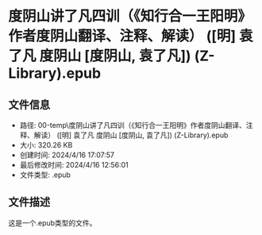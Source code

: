 ﻿# 度阴山讲了凡四训（《知行合一王阳明》作者度阴山翻译、注释、解读） ([明] 袁了凡 度阴山 [度阴山, 袁了凡]) (Z-Library).epub

## 文件信息
- 路径: 00-temp\度阴山讲了凡四训（《知行合一王阳明》作者度阴山翻译、注释、解读） ([明] 袁了凡 度阴山 [度阴山, 袁了凡]) (Z-Library).epub
- 大小: 320.26 KB
- 创建时间: 2024/4/16 17:07:57
- 最后修改时间: 2024/4/16 12:56:01
- 文件类型: .epub

## 文件描述
这是一个.epub类型的文件。

